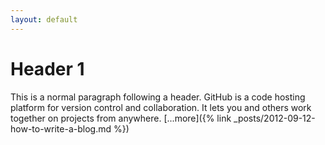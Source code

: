 ```yaml
---
layout: default
---
```


# Header 1

This is a normal paragraph following a header. GitHub is a code hosting platform for version control and collaboration. It lets you and others work together on projects from anywhere.
[...more]({% link _posts/2012-09-12-how-to-write-a-blog.md %})

